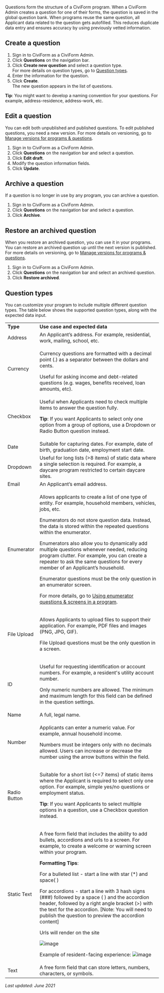 Questions form the structure of a CiviForm program. When a CiviForm Admin creates a question for one of their forms, the question is saved in the global question bank. When programs reuse the same question, all Applicant data related to the question gets autofilled. This reduces duplicate data entry and ensures accuracy by using previously vetted information.

## Create a question
1. Sign in to CiviForm as a CiviForm Admin.
1. Click **Questions** on the navigation bar.
1. Click **Create new question** and select a question type.<br/>For more details on question types, go to [Question types](https://github.com/seattle-uat/documents/wiki/Manage-questions#question-types).
1. Enter the information for the question.
1. Click **Create**.<br/>The new question appears in the list of questions.

**Tip**: You might want to develop a naming convention for your questions. For example, address-residence, address-work, etc.

## Edit a question
You can edit both unpublished and published questions. To edit published questions, you need a new version. For more details on versioning, go to [Manage versions for programs & questions](https://github.com/seattle-uat/documents/wiki/Manage-versions-for-programs-&-questions).

1. Sign in to CiviForm as a CiviForm Admin.
1. Click **Questions** on the navigation bar and select a question.
1. Click **Edit draft**.
1. Modify the question information fields.
1. Click **Update**.

## Archive a question
If a question is no longer in use by any program, you can archive a question.

1. Sign in to CiviForm as a CiviForm Admin.
1. Click **Questions** on the navigation bar and select a question.
1. Click **Archive**.

## Restore an archived question
When you restore an archived question, you can use it in your programs. You can restore an archived question up until the next version is published. For more details on versioning, go to [Manage versions for programs & questions](https://github.com/seattle-uat/documents/wiki/Manage-versions-for-programs-&-questions).

1. Sign in to CiviForm as a CiviForm Admin.
1. Click **Questions** on the navigation bar and select an archived question.
1. Click **Restore archived**.

## Question types
You can customize your program to include multiple different question types. The table below shows the supported question types, along with the expected data input.


<table>
  <tr>
   <td><strong>Type</strong>
   </td>
   <td><strong>Use case and expected data</strong>
   </td>
  </tr>
  <tr>
   <td>Address
   </td>
   <td>An Applicant’s address. For example, residential, work, mailing, school, etc.
   </td>
  </tr>
  <tr>
   <td>Currency
   </td>
   <td> <p> Currency questions are formatted with a decimal point (.) as a separator between the dollars and cents. </p> Useful for asking income and debt-related questions (e.g. wages, benefits received, loan amounts, etc).
   </td>
  </tr>
  <tr>  
</tr>
  <tr>
   <td>Checkbox
   </td>
   <td><p>Useful when Applicants need to check multiple items to answer the question fully.</p>
<p>
<strong>Tip</strong>: If you want Applicants to select only one option from a group of options, use a Dropdown or Radio Button question instead.</p>
   </td>
  </tr>
  <tr>
   <td>Date
   </td>
   <td>Suitable for capturing dates. For example, date of birth, graduation date, employment start date.
   </td>
  </tr>
  <tr>
   <td>Dropdown
   </td>
   <td>Useful for long lists (>8 items) of static data where a single selection is required. For example, a daycare program restricted to certain daycare sites.
   </td>
  </tr>
  <tr>
   <td>Email
   </td>
   <td>An Applicant’s email address.
   </td>
  </tr>
  <tr>
   <td>Enumerator
   </td>
   <td><p>Allows applicants to create a list of one type of entity. For example, household members, vehicles, jobs, etc.</p>
<p>
Enumerators do not store question data. Instead, the data is stored within the repeated questions within the enumerator.</p>
<p>
Enumerators also allow you to dynamically add multiple questions whenever needed, reducing program clutter. For example, you can create a repeater to ask the same questions for every member of an Applicant’s household.</p>
<p>
Enumerator questions must be the only question in an enumerator screen.</p>
<p>
For more details, go to <a href="https://github.com/seattle-uat/documents/wiki/Using-enumerator-questions-&-screens-in-a-program">Using enumerator questions & screens in a program</a>.</p>
   </td>
  </tr>
  <tr>
   <td>File Upload
   </td>
   <td><p>Allows Applicants to upload files to support their application. For example, PDF files and images (PNG, JPG, GIF).</p>
<p>
File Upload questions must be the only question in a screen.</p>
   </td>
  </tr>
<tr>
   <td>ID
   </td>
   <td><p>Useful for requesting identification or account numbers. For example, a resident's utility account number. <p> Only numeric numbers are allowed. The minimum and maximum length for this field can be defined in the question settings.
   </td>
  </tr>
  <tr>
  <tr>
   <td>Name
   </td>
   <td>A full, legal name.
   </td>
  </tr>
  <tr>
   <td>Number
   </td>
   <td><p>Applicants can enter a numeric value. For example, annual household income.</p>
<p>
Numbers must be integers only with no decimals allowed. Users can increase or decrease the number using the arrow buttons within the field.</p>
   </td>
  </tr>
  <tr>
   <td>Radio Button
   </td>
   <td><p>Suitable for a short list (&lt;=7 items) of static items where the Applicant is required to select only one option. For example, simple yes/no questions or employment status.</p>
<p>
<strong>Tip</strong>: If you want Applicants to select multiple options in a question, use a Checkbox question instead.</p>
   </td>
  </tr>
  <tr>
   <td>Static Text
   </td>
   <td><p>A free form field that includes the ability to add bullets, accordions and urls to a screen. For example, to create a welcome or warning screen within your program.</p>
<p><strong>Formatting Tips</strong>: 
<p>For a bulleted list - start a line with star (*) and space( ) </p>
<p> For accordions - start a line with 3 hash signs (###) followed by a space ( )  and the accordion header, followed by a right angle bracket (>) with the text for the accordion.  [Note: You will need to publish the question to preview the accordion content]
<p>Urls will render on the site </p>


![image](https://user-images.githubusercontent.com/98119305/156840660-7f89f196-2fc9-4967-97d6-7c57f23b172a.png)

Example of resident-facing experience:
![image](https://user-images.githubusercontent.com/98119305/156841165-1998f88b-0730-44fc-84a1-14ce9b9e0187.png)

   </td>
  </tr>
  <tr><tr>
   <td>Text
   </td>
   <td>A free form field that can store letters, numbers, characters, or symbols.
   </td>
  </tr>
</table>

_Last updated: June 2021_